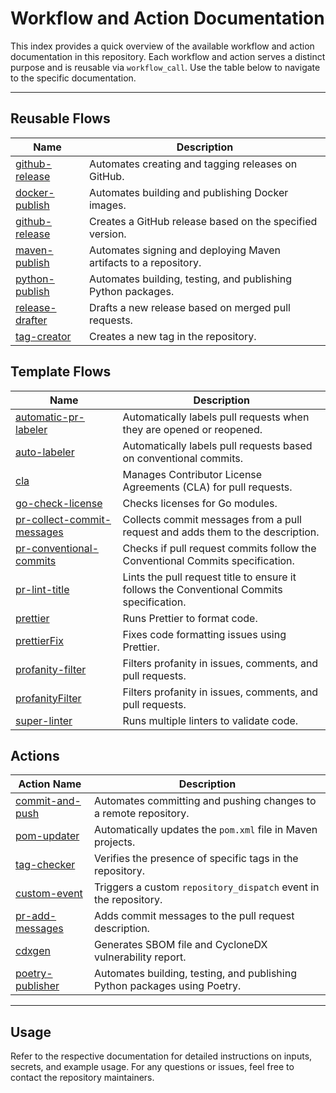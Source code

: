 # Workflow and Action Documentation

This index provides a quick overview of the available workflow and action documentation in this repository. Each workflow and action serves a distinct purpose and is reusable via `workflow_call`. Use the table below to navigate to the specific documentation.

---

## Reusable Flows

| Name                                             | Description                                                      |
| --------------------------------------------------------- | ---------------------------------------------------------------- |
| [github-release](../doc/reusable/github-release.md) | Automates creating and tagging releases on GitHub.               |
| [docker-publish](../doc/reusable/docker-publish.md)              | Automates building and publishing Docker images.     |
| [github-release](../doc/reusable/github-release.md)              | Creates a GitHub release based on the specified version.     |
| [maven-publish](../doc/reusable/maven-publish.md)              | Automates signing and deploying Maven artifacts to a repository.     |
| [python-publish](../doc/reusable/python-publish.md)              | Automates building, testing, and publishing Python packages.     |
| [release-drafter](../doc/reusable/release-drafter.md)              | Drafts a new release based on merged pull requests.     |
| [tag-creator](../doc/reusable//tag-creator.md)              | Creates a new tag in the repository.     |


## Template Flows

| Name                                             | Description                                                      |
| --------------------------------------------------------- | ---------------------------------------------------------------- |
| [automatic-pr-labeler](../.github/workflows/automatic-pr-labeler.yaml) | Automatically labels pull requests when they are opened or reopened. |
| [auto-labeler](../.github/workflows/auto-labeler.yaml)          | Automatically labels pull requests based on conventional commits. |
| [cla](../.github/workflows/cla.yaml)              | Manages Contributor License Agreements (CLA) for pull requests.     |
| [go-check-license](../.github/workflows/go-check-license.yaml)              | Checks licenses for Go modules.     |
| [pr-collect-commit-messages](../.github/workflows/pr-collect-commit-messages.yaml)              | Collects commit messages from a pull request and adds them to the description.     |
| [pr-conventional-commits](../.github/workflows/pr-conventional-commits.yaml)              | Checks if pull request commits follow the Conventional Commits specification.     |
| [pr-lint-title](../.github/workflows/pr-lint-title.yaml)              | Lints the pull request title to ensure it follows the Conventional Commits specification.     |
| [prettier](../.github/workflows/prettier.yaml)              | Runs Prettier to format code.     |
| [prettierFix](../.github/workflows/prettierFix.yaml)              | Fixes code formatting issues using Prettier.     |
| [profanity-filter](../.github/workflows/profanity-filter.yaml)              | Filters profanity in issues, comments, and pull requests.     |
| [profanityFilter](../.github/workflows/profanityFilter.yaml)              | Filters profanity in issues, comments, and pull requests.     |
| [super-linter](../.github/workflows/super-linter.yaml)              | Runs multiple linters to validate code.     |

## Actions

| Action Name                                            | Description                                                      |
| ------------------------------------------------------ | ---------------------------------------------------------------- |
| [commit-and-push](../actions/commit-and-push/README.md) | Automates committing and pushing changes to a remote repository. |
| [pom-updater](../actions/pom-updater/README.md)         | Automatically updates the `pom.xml` file in Maven projects.      |
| [tag-checker](../actions/tag-checker/README.md)         | Verifies the presence of specific tags in the repository.        |
| [custom-event](../actions/custom-event/README.md)       | Triggers a custom `repository_dispatch` event in the repository. |
| [pr-add-messages](../actions/pr-add-messages/README.md) | Adds commit messages to the pull request description.            |
| [cdxgen](../actions/cdxgen/README.md)                   | Generates SBOM file and CycloneDX vulnerability report.          |
| [poetry-publisher](../actions/poetry-publisher/README.md) | Automates building, testing, and publishing Python packages using Poetry. |

---

## Usage

Refer to the respective documentation for detailed instructions on inputs, secrets, and example usage. For any questions or issues, feel free to contact the repository maintainers.